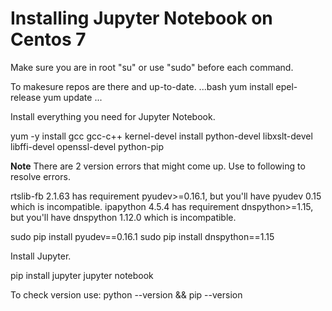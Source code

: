 # Installing Jupyter Notebook on Centos 7

Make sure you are in root "su" or use "sudo" before each command.

To makesure repos are there and up-to-date.
...bash
yum install epel-release
yum update
...

Install everything you need for Jupyter Notebook.

yum -y install gcc gcc-c++ kernel-devel install python-devel libxslt-devel libffi-devel openssl-devel python-pip


**Note**
There are 2 version errors that might come up. Use to following to resolve errors.

rtslib-fb 2.1.63 has requirement pyudev>=0.16.1, but you'll have pyudev 0.15 which is incompatible.
ipapython 4.5.4 has requirement dnspython>=1.15, but you'll have dnspython 1.12.0 which is incompatible.


sudo pip install pyudev==0.16.1
sudo pip install dnspython==1.15

Install Jupyter.

pip install jupyter jupyter notebook

To check version use:
python --version && pip --version 
